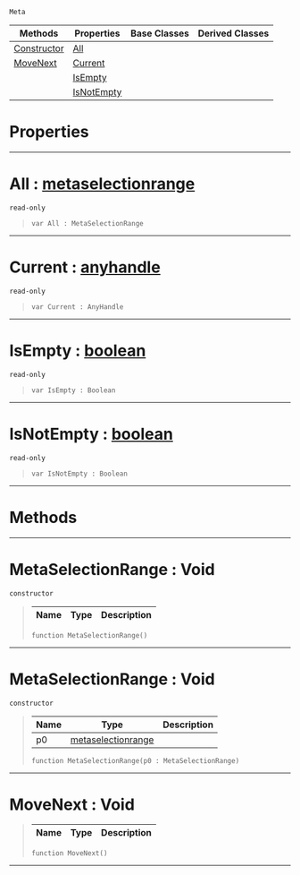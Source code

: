  `Meta`

|Methods|Properties|Base Classes|Derived Classes|
|---|---|---|---|
|[ Constructor](metaselectionrange.md#metaselectionrange-void)|[ All](metaselectionrange.md#all-zilch-engine-document)| | |
|[ MoveNext](metaselectionrange.md#movenext-void)|[ Current](metaselectionrange.md#current-zilch-engine-docu)| | |
| |[ IsEmpty](metaselectionrange.md#isempty-zilch-engine-docu)| | |
| |[ IsNotEmpty](metaselectionrange.md#isnotempty-zilch-engine-d)| | |


 #  Properties


---  
 #  All : [metaselectionrange](metaselectionrange.md)

 `read-only`

> 
> ``` lang=cpp, name=Nada
> var All : MetaSelectionRange


---  
 #  Current : [anyhandle](../nada_base_types/anyhandle.md)

 `read-only`

> 
> ``` lang=cpp, name=Nada
> var Current : AnyHandle


---  
 #  IsEmpty : [boolean](../nada_base_types/boolean.md)

 `read-only`

> 
> ``` lang=cpp, name=Nada
> var IsEmpty : Boolean


---  
 #  IsNotEmpty : [boolean](../nada_base_types/boolean.md)

 `read-only`

> 
> ``` lang=cpp, name=Nada
> var IsNotEmpty : Boolean


---  
 #  Methods


---  
 #  MetaSelectionRange : Void

 `constructor`

> 
> |Name|Type|Description|
> |---|---|---|
> ``` lang=cpp, name=Nada
> function MetaSelectionRange()
> ``` 


---  
 #  MetaSelectionRange : Void

 `constructor`

> 
> |Name|Type|Description|
> |---|---|---|
> |p0|[metaselectionrange](metaselectionrange.md)| |
> ``` lang=cpp, name=Nada
> function MetaSelectionRange(p0 : MetaSelectionRange)
> ``` 


---  
 #  MoveNext : Void

> 
> |Name|Type|Description|
> |---|---|---|
> ``` lang=cpp, name=Nada
> function MoveNext()
> ``` 


---  
 

 